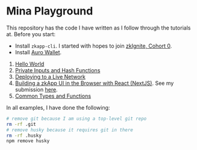 # Mina Playground

This repository has the code I have written as I follow through the tutorials at. Before you start:

- Install `zkapp-cli`. I started with hopes to join [zkIgnite, Cohort 0](https://minaprotocol.com/blog/zkignite-cohort0).
- Install [Auro Wallet](https://www.aurowallet.com/).

1. [Hello World](https://docs.minaprotocol.com/zkapps/tutorials/hello-world)
2. [Private Inputs and Hash Functions](https://docs.minaprotocol.com/zkapps/tutorials/private-inputs-hash-functions)
3. [Deploying to a Live Network](https://docs.minaprotocol.com/zkapps/tutorials/deploying-to-a-network)
4. [Building a zkApp UI in the Browser with React (NextJS)](https://docs.minaprotocol.com/zkapps/tutorials/zkapp-ui-with-react). See my submission [here](https://github.com/erhant/mina-sample-zkapp-ui).
5. [Common Types and Functions](https://docs.minaprotocol.com/zkapps/tutorials/common-types-and-functions)

In all examples, I have done the following:

```sh
# remove git because I am using a top-level git repo
rm -rf .git
# remove husky because it requires git in there
rm -rf .husky
npm remove husky
```
